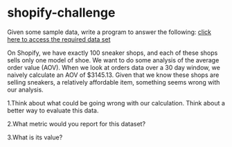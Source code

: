 # shopify-challenge

Given some sample data, write a program to answer the following: [click here to access the required data set](https://docs.google.com/spreadsheets/d/16i38oonuX1y1g7C_UAmiK9GkY7cS-64DfiDMNiR41LM/edit#gid=0)

On Shopify, we have exactly 100 sneaker shops, and each of these shops sells only one model of shoe. 
We want to do some analysis of the average order value (AOV). When we look at orders data over a 30 day window, we naively calculate an AOV of $3145.13. 
Given that we know these shops are selling sneakers, a relatively affordable item, something seems wrong with our analysis. 

 1.Think about what could be going wrong with our calculation. Think about a better way to evaluate this data. 

 2.What metric would you report for this dataset?
 
 3.What is its value?
